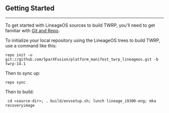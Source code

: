 ## Getting Started ##
---------------

To get started with LineageOS sources to build TWRP, you'll need to get
familiar with [Git and Repo](http://source.android.com/download/using-repo).

To initialize your local repository using the LineageOS trees to build TWRP, use a command like this:

    repo init -u git://github.com/SparXFusion/platform_manifest_twrp_lineageos.git -b twrp-14.1

Then to sync up:

    repo sync

Then to build:

     cd <source-dir>; . build/envsetup.sh; lunch lineage_i9300-eng; mka recoveryimage
